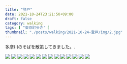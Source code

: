 ```yaml
---
title: "登戸"
date: 2021-10-24T23:21:50+09:00
draft: false
category: walking
tags: [ "東京町歩き" ]
thumbnail: "./posts/walking/2021-10-24-登戸/img/2.jpg"
---
```

多摩川のそばを散策してきました。.  

<!--more-->

![](./img/1.jpg)
![](./img/2.jpg)
![](./img/3.jpg)
![](./img/4.jpg)
![](./img/5.jpg)
![](./img/6.jpg)
![](./img/7.jpg)
![](./img/8.jpg)
![](./img/9.jpg)
![](./img/10.jpg)
![](./img/11.jpg)
![](./img/12.jpg)
![](./img/13.jpg)
![](./img/14.jpg)

